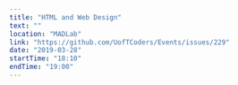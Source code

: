 ```yaml
---
title: "HTML and Web Design"
text: ""
location: "MADLab"
link: "https://github.com/UofTCoders/Events/issues/229"
date: "2019-03-28"
startTime: "18:10"
endTime: "19:00"
---
```

